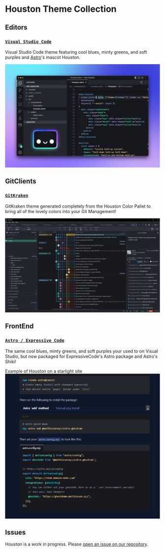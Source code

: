 # Houston Theme Collection

## Editors

### [`Visual Studio Code`](./packages/houston-vscode/README.md)

Visual Studio Code theme featuring cool blues, minty greens, and soft purples and [Astro](https://github.com/withastro/astro)'s mascot Houston.

![Preview of Houston Theme (VS-Code)](./packages/houston-vscode/assets/preview.jpg)

## GitClients

### [`GitKraken`](./packages/houston-gitkraken/README.md)

GitKraken theme generated completely from the Houston Color Pallet to bring all of the lovely colors into your Git Management!

![Preview of GitKraken Houston](./packages/houston-gitkraken/assets/houston1.png)

## FrontEnd

### [`Astro / Expressive Code`](./packages/houston-astro/README.md)

The same cool blues, minty greens, and soft purples your used to on Visual Studio, but now packaged for ExpressiveCode's Astro package and Astro's Shiki!

Example of Houston on a starlight site
![Preview of Houston CodeBlocks](./packages/houston-astro/assets/Houston-astro.PNG)

## Issues

Houston is a work in progress. Please [open an issue on our repository](https://github.com/withastro/houston-vscode/issues).
